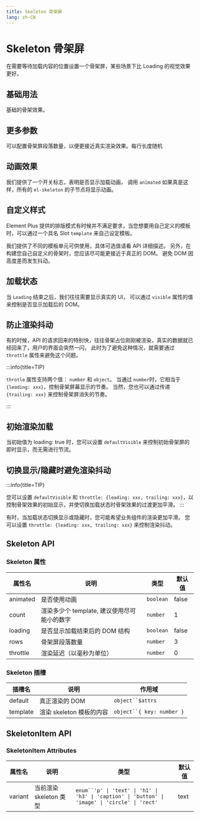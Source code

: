 ```yaml
---
title: Skeleton 骨架屏
lang: zh-CN
---
```


# Skeleton 骨架屏

在需要等待加载内容的位置设置一个骨架屏，某些场景下比 Loading 的视觉效果更好。

## 基础用法

基础的骨架效果。

<code src="./basic-usage.tsx"></code>

## 更多参数

可以配置骨架屏段落数量，以便更接近真实渲染效果。每行长度随机

<code src="./configurable-rows.tsx"></code>

## 动画效果

我们提供了一个开关标志，表明是否显示加载动画， 调用 `animated` 如果真是这样，所有的 `el-skeleton` 的子节点将显示动画。

<code src="./animation.tsx"></code>

## 自定义样式

Element Plus 提供的排版模式有时候并不满足要求，当您想要用自己定义的模板时，可以通过一个具名 Slot `template` 来自己设定模板。

我们提供了不同的模板单元可供使用，具体可选值请看 API 详细描述。 另外，在构建您自己自定义的骨架时，您应该尽可能更接近于真正的 DOM。 避免 DOM 因高度差而发生抖动。

<code src="./customized-template.tsx"></code>

## 加载状态

当 `Loading` 结束之后，我们往往需要显示真实的 UI， 可以通过 `visible` 属性的值来控制是否显示加载后的 DOM。

<code src="./loading-state.tsx"></code>

<!-- ## 渲染多条数据

大多时候, 骨架屏都被用来渲染列表, 当我们需要在从服务器获取数据的时候来渲染一个假的 UI。 利用 `count` 这个属性就能控制渲染多少条假的数据在页面上

:::info{title=TIP}

我们不推荐在浏览器中渲染过多的虚假 UI 元素，这样会消耗更多时间销毁骨架元素，从而引起性能问题。 为了用户体验，请尽量将 `count` 值保持在小一点的数值。

:::

<code src="./rendering-with-data.tsx"></code> -->

## 防止渲染抖动

有的时候，API 的请求回来的特别快，往往骨架占位刚刚被渲染，真实的数据就已经回来了，用户的界面会突然一闪， 此时为了避免这种情况，就需要通过 `throttle` 属性来避免这个问题。

:::info{title=TIP}

`throtle` 属性支持两个值： `number` 和 `object`。 当通过 `number`时，它相当于 `{leading: xxx}`，控制骨架屏幕显示的节奏。 当然，您也可以通过传递 `{trailing: xxx}` 来控制骨架屏消失的节奏。

:::

<code src="./avoiding-rendering-bouncing.tsx"></code>

## 初始渲染加载

当初始值为 loading: true 时，您可以设置 `defaultVisible` 来控制初始骨架屏的即时显示，而无需进行节流。

<code src="./initial-rendering-loading.tsx"></code>

## 切换显示/隐藏时避免渲染抖动

:::info{title=TIP}

您可以设置 `defaultVisible` 和 `throttle: {leading: xxx, trailing: xxx}`，以控制骨架效果的初始显示，并使切换加载状态时骨架效果的过渡更加平滑。
:::

有时，当加载状态切换显示或隐藏时，您可能希望业务组件的渲染更加平滑。 您可以设置 `throttle: {leading: xxx, trailing: xxx}` 来控制渲染抖动。

<code src="./leading-trailing-without-bouncing.tsx"></code>

## Skeleton API

### Skeleton 属性

| 属性名   | 说明                                        | 类型      | 默认值 |
| -------- | ------------------------------------------- | --------- | ------ |
| animated | 是否使用动画                                | `boolean` | false  |
| count    | 渲染多少个 template, 建议使用尽可能小的数字 | `number`  | 1      |
| loading  | 是否显示加载结束后的 DOM 结构               | `boolean` | false  |
| rows     | 骨架屏段落数量                              | `number`  | 3      |
| throttle | 渲染延迟（以毫秒为单位）                    | `number`  | 0      |

### Skeleton 插槽

| 插槽名   | 说明                     | 作用域                      |
| -------- | ------------------------ | --------------------------- |
| default  | 真正渲染的 DOM           | ` object``$attrs `          |
| template | 渲染 skeleton 模板的内容 | ` object``{ key: number } ` |

## SkeletonItem API

### SkeletonItem Attributes

| 属性名  | 说明                   | 类型                                                                                              | 默认值 |
| ------- | ---------------------- | ------------------------------------------------------------------------------------------------- | ------ |
| variant | 当前渲染 skeleton 类型 | ` enum``'p' \| 'text' \| 'h1' \| 'h3' \| 'caption' \| 'button' \| 'image' \| 'circle' \| 'rect' ` | text   |
